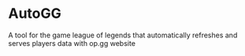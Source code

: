# AutoGG
A tool for the game league of legends that automatically refreshes and serves players data with op.gg website
